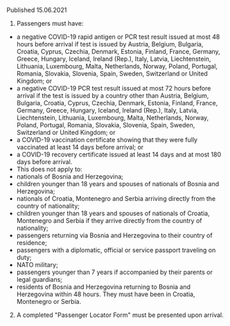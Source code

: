 Published 15.06.2021 
1. Passengers must have:
- a negative COVID-19 rapid antigen or PCR test result issued at most 48 hours before arrival if test is issued by Austria, Belgium, Bulgaria, Croatia, Cyprus, Czechia, Denmark, Estonia, Finland, France, Germany, Greece, Hungary, Iceland, Ireland (Rep.), Italy, Latvia, Liechtenstein, Lithuania, Luxembourg, Malta, Netherlands, Norway, Poland, Portugal, Romania, Slovakia, Slovenia, Spain, Sweden, Switzerland or United Kingdom; or
- a negative COVID-19 PCR test result issued at most 72 hours before arrival if the test is issued by a country other than Austria, Belgium, Bulgaria, Croatia, Cyprus, Czechia, Denmark, Estonia, Finland, France, Germany, Greece, Hungary, Iceland, Ireland (Rep.), Italy, Latvia, Liechtenstein, Lithuania, Luxembourg, Malta, Netherlands, Norway, Poland, Portugal, Romania, Slovakia, Slovenia, Spain, Sweden, Switzerland or United Kingdom; or
- a COVID-19 vaccination certificate showing that they were fully vaccinated at least 14 days before arrival; or
- a COVID-19 recovery certificate issued at least 14 days and at most 180 days before arrival.
- This does not apply to:
- nationals of Bosnia and Herzegovina;
- children younger than 18 years and spouses of nationals of Bosnia and Herzegovina; 
- nationals of Croatia, Montenegro and Serbia arriving directly from the country of nationality;
- children younger than 18 years and spouses of nationals of Croatia, Montenegro and Serbia if they arrive directly from the country of nationality;
- passengers returning via Bosnia and Herzegovina to their country of residence;
- passengers with a diplomatic, official or service passport traveling on duty;
- NATO military;
- passengers younger than 7 years if accompanied by their parents or legal guardians;
- residents of Bosnia and Herzegovina returning to Bosnia and Herzegovina within 48 hours. They must have been in Croatia, Montenegro or Serbia.
2. A completed "Passenger Locator Form" must be presented upon arrival.

